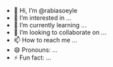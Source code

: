 - 👋 Hi, I’m @rabiasoeyle
- 👀 I’m interested in ...
- 🌱 I’m currently learning ...
- 💞️ I’m looking to collaborate on ...
- 📫 How to reach me ...
- 😄 Pronouns: ...
- ⚡ Fun fact: ...

<!---
rabiasoeyle/rabiasoeyle is a ✨ special ✨ repository because its `README.md` (this file) appears on your GitHub profile.
You can click the Preview link to take a look at your changes.
--->
